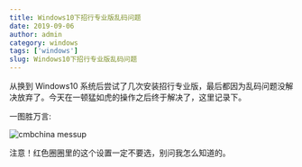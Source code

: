 ```yaml
---
title: Windows10下招行专业版乱码问题
date: 2019-09-06
author: admin
category: windows
tags: ['windows']
slug: Windows10下招行专业版乱码问题
---
```


从换到 Windows10 系统后尝试了几次安装招行专业版，最后都因为乱码问题没解决放弃了。今天在一顿猛如虎的操作之后终于解决了，这里记录下。

一图胜万言:

![cmbchina messup](/wp-content/uploads/2019/09/cmbchina-messup.png)

注意！红色圈圈里的这个设置一定不要选，别问我怎么知道的。
